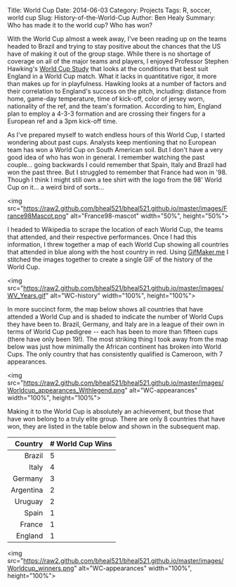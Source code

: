 Title: World Cup
Date: 2014-06-03
Category: Projects
Tags: R, soccer, world cup
Slug: History-of-the-World-Cup
Author: Ben Healy
Summary: Who has made it to the world cup? Who has won?

With the World Cup almost a week away, I've been reading up on the teams headed to Brazil and trying to stay positive 
about the chances that the US have of making it out of the group stage. While there is no shortage of coverage on all of the
major teams and players, I enjoyed Professor Stephen Hawking's [World Cup Study](http://blog.paddypower.com/wp-content/uploads/2014/05/hawking-report_WC2014.pdf)
that looks at the conditions that best suit England in a World Cup match. What it lacks in quantitative rigor, it more than makes up for in
playfulness. Hawking looks at a number of factors and their correlation to England's success on the pitch, including: distance from home, game-day temperature,
time of kick-off, color of jersey worn, nationality of the ref, and the team's formation. According to him, England plan to employ a 4-3-3 formation and are
crossing their fingers for a European ref and a 3pm kick-off time.

As I've prepared myself to watch endless hours of this World Cup, I started wondering about past cups. Analysts keep mentioning that no European team has
won a World Cup on South American soil. But I don't have a very good idea of who has won in general. I remember watching the past couple... going backwards I could
remember that Spain, Italy and Brazil had won the past three. But I struggled to remember that France had won in '98. Though I think I might still own a tee shirt
with the logo from the 98' World Cup on it... a weird bird of sorts...

<img src="https://raw2.github.com/bheal521/bheal521.github.io/master/images/France98Mascot.png" alt="France98-mascot" width="50%", height="50%">

I headed to Wikipedia to scrape the location of each World Cup, the teams that attended, and their respective performances. Once I had this information,
I threw together a map of each World Cup showing all countries that attended in blue along with the host country in red. Using [GifMaker.me](http://http://gifmaker.me/)
I stitched the images together to create a single GIF of the history of the World Cup.

<img src="https://raw2.github.com/bheal521/bheal521.github.io/master/images/WV_Years.gif" alt="WC-history" width="100%", height="100%">

In more succinct form, the map below shows all countries that have attended a World Cup and is shaded to indicate the number of World Cups they have been to.
Brazil, Germany, and Italy are in a league of their own in terms of World Cup pedigree -- each has been to more than fifteen cups (there have only been 19!).
The most striking thing I took away from the map below was just how minimally the African continent has broken into World Cups. The only country that has 
consistently qualified is Cameroon, with 7 appearances.

<img src="https://raw2.github.com/bheal521/bheal521.github.io/master/images/Worldcup_appearances_Withlegend.png" alt="WC-appearances" width="100%", height="100%">

Making it to the World Cup is absolutely an achievement, but those that have won belong to a truly elite group. There are only 8 countries that have won, 
they are listed in the table below and shown in the subsequent map.


| Country         |# World Cup Wins |
|----------------:|:----------------|
|Brazil           | 5               |
|Italy		      | 4				|
|Germany		  | 3				|
|Argentina		  | 2			    |
|Uruguay		  | 2				|
|Spain			  | 1			    |
|France			  | 1				|
|England		  | 1			    |


<img src="https://raw2.github.com/bheal521/bheal521.github.io/master/images/Worldcup_winners.png" alt="WC-appearances" width="100%", height="100%">
